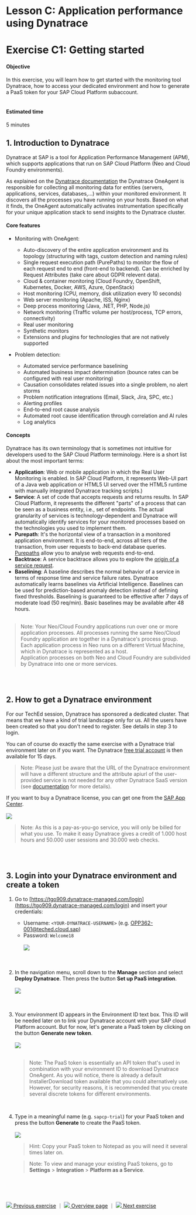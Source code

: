 # Lesson C: Application performance using Dynatrace
# Exercise C1: Getting started

#### Objective
In this exercise, you will learn how to get started with the monitoring tool Dynatrace, how to access your dedicated environment and how to generate a PaaS token for your SAP Cloud Platform subaccount.<br /><br />

#### Estimated time
5 minutes
<br />

## 1. Introduction to Dynatrace

Dynatrace at SAP is a tool for Application Performance Management (APM), which supports applications that run on SAP Cloud Platform (Neo and Cloud Foundry environments). <br />

As explained on the [Dynatrace documentation](https://www.dynatrace.com/support/doc/) the Dynatrace OneAgent is responsible for collecting all monitoring data for entities (servers, applications, services, databases,...) within your monitored environment. It discovers all the processes you have running on your hosts. Based on what it finds, the OneAgent automatically activates instrumentation specifically for your unique application stack to send insights to the Dynatrace cluster.<br />


 #### Core features
 * Monitoring with OneAgent:
      * Auto-discovery of the entire application environment and its topology (structuring with tags, custom detection and naming rules)
      * Single request execution path (PurePaths) to monitor the flow of each request end to end (front-end to backend). Can be enriched by Request Attributes (take care about GDPR relevent data).
      * Cloud & container monitoring (Cloud Foundry, OpenShift, Kubernetes, Docker, AWS, Azure, OpenStack)
      * Host monitoring (CPU, memory, disk utilization every 10 seconds)
      * Web server monitoring (Apache, ISS, Nginx)
      * Deep process monitoring (Java, .NET, PHP, Node.js)
      * Network monitoring (Traffic volume per host/process, TCP errors, connectivity)
      * Real user monitoring
      * Synthetic monitors
      * Extensions and plugins for technologies that are not natively supported

* Problem detection:
    * Automated service performance baselining
    * Automated business impact determination (bounce rates can be configured with real user monitoring)
    * Causation consolidates related issues into a single problem, no alert storms
    * Problem notification integrations (Email, Slack, Jira, SPC, etc.)
    * Alerting profiles
    * End-to-end root cause analysis
    * Automated root cause identification through correlation and AI rules
    * Log analytics

#### Concepts
Dynatrace has its own terminology that is sometimes not intuitive for developers used to the SAP Cloud Platform terminology. Here is a short list about the most important terms:

* **Application**: Web or mobile application in which the Real User Monitoring is enabled. In SAP Cloud Platform, it represents Web-UI part of a Java web application or HTML5 UI served over the HTML5 runtime with manually integrated Dynatrace tracking scripts.)
* **Service**: A set of code that accepts requests and returns results. In SAP Cloud Platform, it represents the different "parts" of a process that can be seen as a business entity, i.e., set of endpoints. The actual granularity of services is technology-dependent and Dynatrace will automatically identify services for your monitored processes based on the technologies you used to implement them.
* **Purepath**: It's the horizontal view of a transaction in a monitored application environment. It is end-to-end, across all tiers of the transaction, from user requests to back-end database queries. [Purepaths]( https://www.dynatrace.com/support/help/server-side-services/service-analysis/how-does-purepath-visualization-help-me-analyze-web-requests-end-to-end/) allow you to analyse web requests end-to-end.
* **Backtrace**: A service backtrace allows you to explore the [origin of a service request](https://www.dynatrace.com/support/help/server-side-services/service-analysis/how-can-i-explore-the-origin-of-service-requests/).
* **Baselining**: A baseline describes the normal behavior of a service in terms of response time and service failure rates. Dynatrace automatically learns baselines via Artificial Intelligence. Baselines can be used for prediction-based anomaly detection instead of defining fixed thresholds. Baselining is guaranteed to be effective after 7 days of moderate load (50 req/min). Basic baselines may be available after 48 hours.
<br /><br />

> Note: Your Neo/Cloud Foundry applications run over one or more application processes. All processes running the same Neo/Cloud Foundry application are together in a Dynatrace's process group. Each application process in Neo runs on a different Virtual Machine, which in Dynatrace is represented as a host.<br />
Application processes on both Neo and Cloud Foundry are subdivided by Dynatrace into one or more services.

[//]: # (
https://github.wdf.sap.corp/cloud-native-dev/resilience/tree/master/Observability
https://wiki.wdf.sap.corp/wiki/display/HCPPerf/Mapping+Dynatrace%27s+concepts+to+SAP+Cloud+Platforms
)
<br /><br />

## 2. How to get a Dynatrace environment

For our TechEd session, Dynatrace has sponsored a dedicated cluster. That means that we have a kind of trial landscape only for us. All the users have been created so that you don't need to register. See details in step 3 to login.

You can of course do exactly the same exercise with a Dynatrace trial environment later on if you want. The Dynatrace [free trial account](https://www.dynatrace.com/trial/) is then available for 15 days.

> Note: Please just be aware that the URL of the Dynatrace environment will have a different structure and the attribute apiurl of the user-provided service is not needed for any other Dynatrace SaaS version (see [documentation](https://www.dynatrace.com/support/help/cloud-platforms/cloud-foundry/application-only/deployment/deploy-oneagent-on-sap-cloud-platform-for-application-only-monitoring/) for more details).

If you want to buy a Dynatrace license, you can get one from the [SAP App Center](https://www.sapappcenter.com/apps/16545/dynatrace#!overview).<br />    
![](../../images/c1-dt-sap-app-center.png)
<br />
> Note: As this is a pay-as-you-go service, you will only be billed for what you use. To make it easy Dynatrace gives a credit of 1.000 host hours and 50.000 user sessions and 30.000 web checks.

<br /><br />


## 3. Login into your Dynatrace environment and create a token
1. Go to [https://tgo909.dynatrace-managed.com/login](https://tgo909.dynatrace-managed.com/login) and insert your credentials:
    * Username: `<YOUR-DYNATRACE-USERNAME>` (e.g. OPP362-001@teched.cloud.sap)
    * Password: `Welcome18`<br />    
    ![](../../images/c1-dt-login.png)<br /><br />
    <br />

1. In the navigation menu, scroll down to the **Manage** section and select **Deploy Dynatrace**. Then press the button **Set up PaaS integration**.<br /><br />
    ![](../../images/c1-dt-deploy.png)<br /><br />
    <br />

1. Your environment ID appears in the Environment ID text box. This ID will be needed later on to link your Dynatrace account with your SAP cloud Platform account. But for now, let's generate a PaaS token by clicking on the button **Generate new token**. <br /><br />
    ![](../../images/c1-dt-token.png)<br /><br />

    > Note: The PaaS token is essentially an API token that's used in combination with your environment ID to download Dynatrace OneAgent. As you will notice, there is already a default InstallerDownload token available that you could alternatively use. However, for security reasons, it is recommended that you create several discrete tokens for different environments.

    <br />

1. Type in a meaningful name (e.g. `sapcp-trial`) for your PaaS token and press the button **Generate** to create the PaaS token.<br /><br />
    ![](../../images/c1-dt-token2.png)<br />

    > Hint: Copy your PaaS token to Notepad as you will need it several times later on.

    > Note: To view and manage your existing PaaS tokens, go to **Settings** > **Integration** > **Platform as a Service**.

    <br /><br /><br />


[![](../../images/nav-previous.png) Previous exercise](../B3/README.md) ｜ [![](../../images/nav-home.png) Overview page](../../README.md) ｜ [![](../../images/nav-next.png) Next exercise](../C2/README.md)
